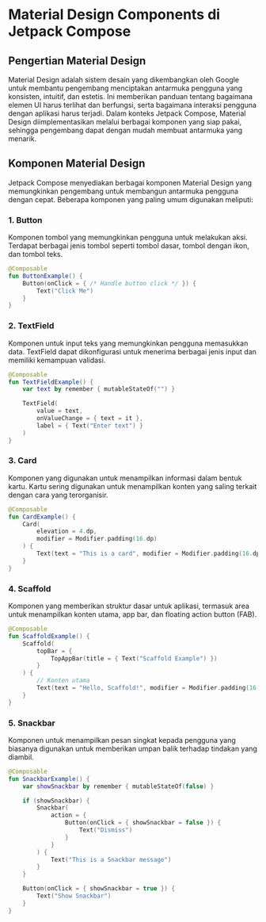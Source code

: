 # Material Design Components di Jetpack Compose

## Pengertian Material Design

Material Design adalah sistem desain yang dikembangkan oleh Google untuk membantu pengembang menciptakan antarmuka pengguna yang konsisten, intuitif, dan estetis. Ini memberikan panduan tentang bagaimana elemen UI harus terlihat dan berfungsi, serta bagaimana interaksi pengguna dengan aplikasi harus terjadi. Dalam konteks Jetpack Compose, Material Design diimplementasikan melalui berbagai komponen yang siap pakai, sehingga pengembang dapat dengan mudah membuat antarmuka yang menarik.

## Komponen Material Design

Jetpack Compose menyediakan berbagai komponen Material Design yang memungkinkan pengembang untuk membangun antarmuka pengguna dengan cepat. Beberapa komponen yang paling umum digunakan meliputi:

### 1. Button

Komponen tombol yang memungkinkan pengguna untuk melakukan aksi. Terdapat berbagai jenis tombol seperti tombol dasar, tombol dengan ikon, dan tombol teks.

```kotlin
@Composable
fun ButtonExample() {
    Button(onClick = { /* Handle button click */ }) {
        Text("Click Me")
    }
}
```

### 2. TextField

Komponen untuk input teks yang memungkinkan pengguna memasukkan data. TextField dapat dikonfigurasi untuk menerima berbagai jenis input dan memiliki kemampuan validasi.

```kotlin
@Composable
fun TextFieldExample() {
    var text by remember { mutableStateOf("") }

    TextField(
        value = text,
        onValueChange = { text = it },
        label = { Text("Enter text") }
    )
}
```

### 3. Card

Komponen yang digunakan untuk menampilkan informasi dalam bentuk kartu. Kartu sering digunakan untuk menampilkan konten yang saling terkait dengan cara yang terorganisir.

```kotlin
@Composable
fun CardExample() {
    Card(
        elevation = 4.dp,
        modifier = Modifier.padding(16.dp)
    ) {
        Text(text = "This is a card", modifier = Modifier.padding(16.dp))
    }
}
```

### 4. Scaffold

Komponen yang memberikan struktur dasar untuk aplikasi, termasuk area untuk menampilkan konten utama, app bar, dan floating action button (FAB).

```kotlin
@Composable
fun ScaffoldExample() {
    Scaffold(
        topBar = {
            TopAppBar(title = { Text("Scaffold Example") })
        }
    ) {
        // Konten utama
        Text(text = "Hello, Scaffold!", modifier = Modifier.padding(16.dp))
    }
}
```

### 5. Snackbar

Komponen untuk menampilkan pesan singkat kepada pengguna yang biasanya digunakan untuk memberikan umpan balik terhadap tindakan yang diambil.

```kotlin
@Composable
fun SnackbarExample() {
    var showSnackbar by remember { mutableStateOf(false) }

    if (showSnackbar) {
        Snackbar(
            action = {
                Button(onClick = { showSnackbar = false }) {
                    Text("Dismiss")
                }
            }
        ) {
            Text("This is a Snackbar message")
        }
    }

    Button(onClick = { showSnackbar = true }) {
        Text("Show Snackbar")
    }
}
```

